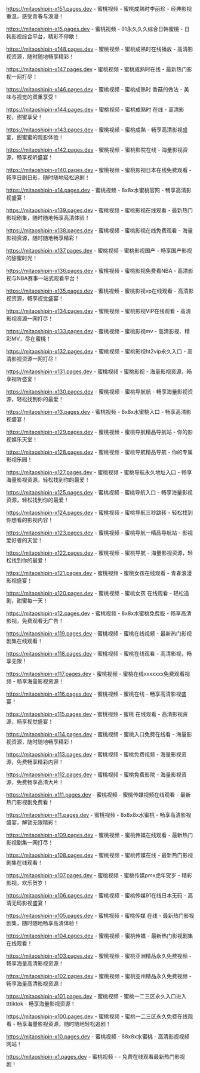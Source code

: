 
https://mitaoshipin-x151.pages.dev - 蜜桃视频 - 蜜桃成熟时李丽珍 - 经典影视重温，感受青春与浪漫！

https://mitaoshipin-x15.pages.dev - 蜜桃视频 - 91永久久久综合日韩蜜桃 - 日韩影视综合平台，精彩不停歇！

https://mitaoshipin-x148.pages.dev - 蜜桃视频 - 蜜桃成熟时在线播放 - 高清影视资源，随时随地畅享精彩！

https://mitaoshipin-x147.pages.dev - 蜜桃视频 - 蜜桃成熟时在线 - 最新热门影视一网打尽！

https://mitaoshipin-x146.pages.dev - 蜜桃视频 - 蜜桃成熟时 香菇的做法 - 美味与视觉的双重享受！

https://mitaoshipin-x144.pages.dev - 蜜桃视频 - 蜜桃成熟时 在线 - 高清影视，甜蜜享受！

https://mitaoshipin-x143.pages.dev - 蜜桃视频 - 蜜桃成熟 - 畅享高清影视盛宴，甜蜜蜜的观影体验！

https://mitaoshipin-x142.pages.dev - 蜜桃视频 - 蜜桃影院在线 - 海量影视资源，畅享视听盛宴！

https://mitaoshipin-x140.pages.dev - 蜜桃视频 - 蜜桃影视日本在线免费观看 - 畅享日剧日影，随时随地轻松追剧！

https://mitaoshipin-x14.pages.dev - 蜜桃视频 - 8x8x水蜜桃官网 - 畅享高清影视盛宴！

https://mitaoshipin-x139.pages.dev - 蜜桃视频 - 蜜桃影视在线观看 - 最新热门影视剧集，随时随地畅享高清体验！

https://mitaoshipin-x138.pages.dev - 蜜桃视频 - 蜜桃影视在线免费观看 - 海量影视资源，随时随地畅享精彩！

https://mitaoshipin-x137.pages.dev - 蜜桃视频 - 蜜桃影视国产 - 畅享国产影视的甜蜜时光！

https://mitaoshipin-x136.pages.dev - 蜜桃视频 - 蜜桃影视免费看NBA - 高清影视与NBA赛事一站式观看平台！

https://mitaoshipin-x135.pages.dev - 蜜桃视频 - 蜜桃影视vp在线观看 - 高清影视资源，畅享视觉盛宴！

https://mitaoshipin-x134.pages.dev - 蜜桃视频 - 蜜桃影视VIP在线观看 - 高清影视资源一网打尽！

https://mitaoshipin-x133.pages.dev - 蜜桃视频 - 蜜桃影视mv - 高清影视、精彩MV，尽在蜜桃！

https://mitaoshipin-x132.pages.dev - 蜜桃视频 - 蜜桃影视ht2vip永久入口 - 高清影视资源一网打尽！

https://mitaoshipin-x131.pages.dev - 蜜桃视频 - 蜜桃影视 - 海量影视资源，畅享视听盛宴！

https://mitaoshipin-x130.pages.dev - 蜜桃视频 - 蜜桃导航航 - 畅享海量影视资源，轻松找到你的最爱！

https://mitaoshipin-x13.pages.dev - 蜜桃视频 - 8x8x水蜜桃入口 - 畅享高清影视盛宴！

https://mitaoshipin-x129.pages.dev - 蜜桃视频 - 蜜桃导航精品导航站 - 你的影视娱乐天堂！

https://mitaoshipin-x128.pages.dev - 蜜桃视频 - 蜜桃导航精品导航 - 你的专属影视乐园！

https://mitaoshipin-x127.pages.dev - 蜜桃视频 - 蜜桃导航永久地址入口 - 畅享海量影视资源，轻松找到你的最爱！

https://mitaoshipin-x125.pages.dev - 蜜桃视频 - 蜜桃导航入口 - 畅享海量影视资源，轻松找到你的最爱！

https://mitaoshipin-x124.pages.dev - 蜜桃视频 - 蜜桃导航三秒跳转 - 轻松找到你想看的影视内容！

https://mitaoshipin-x123.pages.dev - 蜜桃视频 - 蜜桃导航一精品导航站 - 影视爱好者的天堂！

https://mitaoshipin-x122.pages.dev - 蜜桃视频 - 蜜桃导航 - 海量影视资源，轻松找到你的最爱！

https://mitaoshipin-x121.pages.dev - 蜜桃视频 - 蜜桃女孩在线观看 - 青春浪漫影视盛宴！

https://mitaoshipin-x120.pages.dev - 蜜桃视频 - 蜜桃女孩 在线观看 - 轻松追剧，甜蜜每一天！

https://mitaoshipin-x12.pages.dev - 蜜桃视频 - 8x8x水蜜桃免费版 - 畅享高清影视，免费观看无广告！

https://mitaoshipin-x119.pages.dev - 蜜桃视频 - 蜜桃在线视频 - 最新热门影视剧集在线观看！

https://mitaoshipin-x118.pages.dev - 蜜桃视频 - 蜜桃在线观看 - 高清影视，畅享无限！

https://mitaoshipin-x117.pages.dev - 蜜桃视频 - 蜜桃在线xxxxxxx免费观看视频 - 畅享海量影视资源！

https://mitaoshipin-x116.pages.dev - 蜜桃视频 - 蜜桃在线 - 畅享高清影视盛宴！

https://mitaoshipin-x115.pages.dev - 蜜桃视频 - 蜜桃 在线观看 - 高清影视资源，畅享视觉盛宴！

https://mitaoshipin-x114.pages.dev - 蜜桃视频 - 蜜桃入口免费在线看 - 海量影视资源，随时随地畅享精彩！

https://mitaoshipin-x113.pages.dev - 蜜桃视频 - 蜜桃免费视频 - 海量影视资源，免费畅享精彩内容！

https://mitaoshipin-x112.pages.dev - 蜜桃视频 - 蜜桃免费影院 - 海量影视资源，免费畅享高清大片！

https://mitaoshipin-x111.pages.dev - 蜜桃视频 - 蜜桃传媒视频在线观看 - 最新热门影视剧免费看！

https://mitaoshipin-x11.pages.dev - 蜜桃视频 - 8x8x8x水蜜桃 - 畅享高清影视盛宴，解锁无限精彩！

https://mitaoshipin-x109.pages.dev - 蜜桃视频 - 蜜桃传媒在线观看 - 最新热门影视剧集一网打尽！

https://mitaoshipin-x108.pages.dev - 蜜桃视频 - 蜜桃传媒在线 - 最新热门影视剧集在线观看！

https://mitaoshipin-x107.pages.dev - 蜜桃视频 - 蜜桃传媒pmx虎年贺岁 - 精彩影视，欢乐贺岁！

https://mitaoshipin-x106.pages.dev - 蜜桃视频 - 蜜桃传媒91在线日本无码 - 高清无码影视盛宴！

https://mitaoshipin-x105.pages.dev - 蜜桃视频 - 蜜桃传媒 在线 - 最新热门影视剧集，随时随地畅享高清体验！

https://mitaoshipin-x104.pages.dev - 蜜桃视频 - 蜜桃传媒 - 最新热门影视剧集在线观看！

https://mitaoshipin-x103.pages.dev - 蜜桃视频 - 蜜桃亚洲精品永久免费视频 - 畅享海量高清影视资源！

https://mitaoshipin-x102.pages.dev - 蜜桃视频 - 蜜桃亚州精品永久免费视频 - 畅享海量高清影视资源！

https://mitaoshipin-x101.pages.dev - 蜜桃视频 - 蜜桃一二三区永久入口进入tttiktok - 畅享海量影视资源！

https://mitaoshipin-x100.pages.dev - 蜜桃视频 - 蜜桃一二三区永久免费在线观看 - 畅享海量影视资源，随时随地轻松追剧！

https://mitaoshipin-x10.pages.dev - 蜜桃视频 - 88x8x水蜜桃 - 高清影视视频网站！

https://mitaoshipin-x1.pages.dev - 蜜桃视频 -  - 免费在线观看最新热门影视剧！
